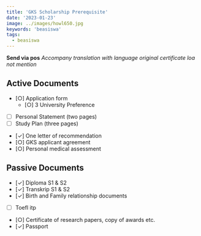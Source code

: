 ```yaml
---
title: 'GKS Scholarship Prerequisite'
date: '2023-01-23'
image: ../images/howl650.jpg
keywords: 'beasiswa'
tags:
  - beasiswa
---
```


**Send via pos**
_Accompany translation with language original certificate_
_loa not mention_

## Active Documents

- [○] Application form
  - [○] 3 University Preference
- [ ] Personal Statement (two pages)
- [ ] Study Plan (three pages)
- [✓] One letter of recommendation
- [○] GKS applicant agreement
- [○] Personal medical assessment

## Passive Documents

- [✓] Diploma S1 & S2
- [✓] Transkrip S1 & S2
- [✓] Birth and Family relationship documents
- [ ] Toefl itp
- [○] Certificate of research papers, copy of awards etc.
- [✓] Passport
